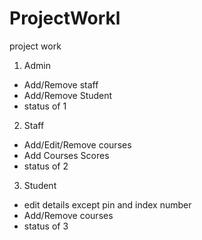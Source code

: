 # ProjectWorkl
project work

1) Admin
 - Add/Remove staff
 - Add/Remove Student 
 - status of 1


2) Staff 
 - Add/Edit/Remove courses
 - Add Courses Scores
 - status of 2


3) Student
 - edit details except pin and index number
 - Add/Remove courses
 - status of 3